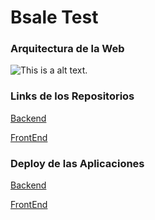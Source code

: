 # Bsale Test

### Arquitectura de la Web

![This is a alt text.](https://res.cloudinary.com/doyjg2gyo/image/upload/v1639400755/Bsale/BsaleArqui_gh53qq.png "This is a sample image.")

### Links de los Repositorios

[Backend](https://github.com/jorgeluisrupay/BsaleBackEnd/
"Repositorio del Backend")

[FrontEnd](https://github.com/jorgeluisrupay/BsaleFrontEnd/
"Repositorio del FrontEnd")

### Deploy de las Aplicaciones

[Backend](https://bsalenode.herokuapp.com/productos
"Deploy del Backend")

[FrontEnd](https://bsaletest-jorgeluisrupay.netlify.app
"Deploy del FrontEnd")